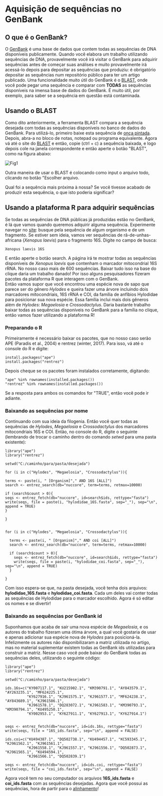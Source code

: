# Aquisição de sequências no GenBank
## O que é o GenBank?

O [GenBank](https://www.ncbi.nlm.nih.gov/genbank/) é uma base de dados que contem todas as sequências de DNA disponíveis publicamente. Quando você elabora um trabalho utilizando sequências de DNA, provavelmente você irá visitar o GenBank para adquirir sequências antes de começar suas análises e muito provavelmente irá acessá-lo depois para depositar as sequências que produziu: é obrigatório depositar as sequências num repositório público para ter um artigo publicado. Uma funcionalidade muito útil do GenBank é o [BLAST](https://blast.ncbi.nlm.nih.gov/Blast.cgi?PROGRAM=blastn&PAGE_TYPE=BlastSearch&LINK_LOC=blasthome), onde você pode pegar uma sequência e comparar com **TODAS** as sequências disponíveis na imensa base de dados do GenBank. É muito útil, por exemplo, para saber se a sequência em questão está contaminada.

## Usando o BLAST

Como dito anteriormente, a ferramenta BLAST compara a sequência desejada com todas as sequências disponíveis no banco de dados do GenBank. Para utilizá-lo, primeiro baixe esta sequência de <a href="sequencias/panthera_onca.fas" download="panthera_onca.fas">onça pintada</a>. Depois, abra-a no bloco de notas, notepad ou programa equivalente. Agora vá até o site do [BLAST](https://blast.ncbi.nlm.nih.gov/Blast.cgi?PROGRAM=blastn&PAGE_TYPE=BlastSearch&LINK_LOC=blasthome) e então, copie (ctrl + c) a sequência baixada, e logo depois cole na janela correspondente e então aperte o botão "BLAST", como na figura abaixo:

![Fig1](https://github.com/pedrotaucce/filogenia/blob/master/figures/fig_01_gb.png?raw=true)

Outra maneira de usar o BLAST é colocando como input o arquivo todo, clicando no botão "Escolher arquivo.

Qual foi a sequência mais próxima à nossa? Se você tivesse acabado de produzir esta sequência, o que isto poderia significar?

## Usando a plataforma R para adquirir sequências

Se todas as sequências de DNA públicas já produzidas estão no GenBank, é lá que vamos quando queremos adquirir alguma sequência. Experimente navegar no [site](https://www.ncbi.nlm.nih.gov/genbank/): busque pela sequência de algum organismo e de um fragmento. Se estiver sem ideia, vamos ver sequências de rã-de-unhas-africana (*Xenopus laevis*) para o fragmento 16S. Digite no campo de busca:
```
Xenopus laevis 16S
```

E então aperte o botão search. A página irá te mostrar todas as sequências disponíveis de *Xenopus laevis* que contenham o marcador mitocondrial 16S rRNA. No nosso caso mais de 600 sequências. Baixar tudo isso na base do clique daria um trabalho danado! Por isso alguns pesquisadores fizeram pacotes da plataforma R que interagem com o GenBank.<br>
Então vamos supor que você encontrou uma espécie nova de sapo que parece ser do gênero *Hylodes* e queira fazer uma árvore incluindo dois marcadores mitocondriais, 16S rRNA e COI, da família de anfíbios Hylodidae para posicionar sua nova espécie. Essa família inclui mais dois gêneros além de *Hylodes*: *Megaelosia* e *Crossodactylus*. Daria bastante trabalho baixar todas as sequências disponíveis no GenBank para a família no clique, então vamos fazer utilizando a plataforma R!

### Preparando o R

Primeiramente é necessário baixar os pacotes, que no nosso caso serão APE (Paradis et al., 2004) e rentrez (winter, 2017). Para isso, vá até o console do R e digite:
```
install.packages("ape")
install.packages("rentrez")
```
Depois cheque se os pacotes foram instalados corretamente, digitando:
```
"ape" %in% rownames(installed.packages())
"rentrez" %in% rownames(installed.packages())
```
Se a resposta para ambos os comandos for "TRUE", então você pode ir adiante.

### Baixando as sequências por nome

Continuando com sua ideia da filogenia. Então você quer todas as sequências de *Hylodes*, *Megaelosia* e *Crossodactylus* dos marcadores mitocondriais 16S e COI. Então, no console do R, digite o seguinte (lembrando de trocar o caminho dentro do comando *setwd* para uma pasta existente):
```
library("ape")
library("rentrez")

setwd("C:/caminho/para/pasta/desejada")

for (i in c("Hylodes", "Megaelosia", "Crossodactylus")){

terms <- paste(i, " [Organism]"," AND 16S [ALL]")
search <- entrez_search(db="nuccore", term=terms, retmax=10000)

if (search$count > 0){
seqs <- entrez_fetch(db="nuccore", id=search$ids, rettype="fasta")
write(seqs, file = paste(i, "hylodidae_16S.fasta", sep="_"), sep="\n", append = TRUE)
}

}


for (i in c("Hylodes", "Megaelosia", "Crossodactylus")){
  
  terms <- paste(i, " [Organism]"," AND coi [ALL]")
  search <- entrez_search(db="nuccore", term=terms, retmax=10000)
  
  if (search$count > 0){
    seqs <- entrez_fetch(db="nuccore", id=search$ids, rettype="fasta")
    write(seqs, file = paste(i, "hylodidae_coi.fasta", sep="_"), sep="\n", append = TRUE)
  }
  
}
```
Com isso espera-se que, na pasta desejada, você tenha dois arquivos: **hylodidae_16S.fasta** e **hylodidae_coi.fasta**. Cada um deles vai conter todas as sequências de Hylodidae para o marcador escolhido. Agora é só editar os nomes e se divertir!

### Baixando as sequências por GenBank id

Suponhamos que acaba de sair uma nova espécie de *Megaelosia*, e os autores do trabalho fizeram uma ótima árvore, a qual você gostaria de usar e apenas adicionar sua espécie nova de *Hylodes* para posicioná-la. Infelizmente os autores não disponibilizaram a matriz utilizada no artigo, mas no material suplementar existem todas as GenBank ids utilizadas para construir a matriz. Nesse caso você pode baixar do GenBank todas as sequências deles, utilizando o seguinte código:
```
library("ape")
library("rentrez")

setwd("C:/caminho/para/pasta/desejada")

ids.16s=c("KY007117.1", "KU215902.1", "KM390791.1", "AY843579.1", "AY263235.1", "MF624225.1",
          "KY627916.1", "KJ961575.1", "KJ961577.1", "MF624238.1", "AY843689.1", "KJ961586.1",
          "KJ961578.1", "DQ283072.1", "KJ961583.1", "KM390793.1", "KM390794.1", "KU495250.1",
          "KY002953.1", "KY627911.1", "KY627913.1", "KY627914.1")


seqs <- entrez_fetch(db="nuccore", id=ids.16s, rettype="fasta")
write(seqs, file = "16S_ids.fasta", sep="\n", append = FALSE)

ids.coi=c("KU494387.1", "DQ502738.1", "KU494457.1", "KC593345.1", "KJ961562.1", "KJ961561.1",
          "KJ961558.1", "KJ961557.1", "KJ961556.1", "DQ502873.1", "KJ961565.1", "KU494594.1",
          "KJ961566.1", "DQ502839.1")

seqs <- entrez_fetch(db="nuccore", id=ids.coi, rettype="fasta")
write(seqs, file = "coi_ids.fasta", sep="\n", append = FALSE)
```

Agora você tem no seu computador os arquivos **16S_ids.fasta** e **coi_ids.fasta** com as sequências desejadas. Agora que você possui as sequências, hora de partir para o [alinhamento](https://pedrotaucce.github.io/filogenia/alinhamento)!



